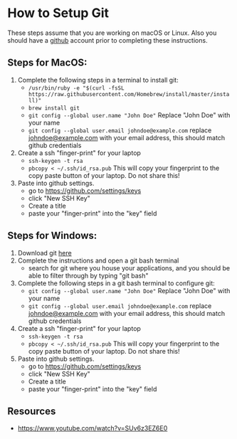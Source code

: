 # How to Setup Git

These steps assume that you are working on macOS or Linux. Also you should have a [github](http://www.github.com) account prior to completing these instructions.

## Steps for MacOS:
1. Complete the following steps in a terminal to install git:
    - `/usr/bin/ruby -e "$(curl -fsSL https://raw.githubusercontent.com/Homebrew/install/master/install)"`
    - `brew install git`
    - `git config --global user.name "John Doe"` Replace "John Doe" with your name
    - `git config --global user.email johndoe@example.com` replace johndoe@example.com with your email address, this should match github credentials
1. Create a  ssh "finger-print" for your laptop
    - `ssh-keygen -t rsa`
    - `pbcopy < ~/.ssh/id_rsa.pub` This will copy your fingerprint to the copy paste button of your laptop. Do not share this!
1. Paste into github settings.
    - go to https://github.com/settings/keys
    - click "New SSH Key"
    - Create a title
    - paste your "finger-print" into the "key" field

## Steps for Windows:
1. Download git [here](https://git-scm.com/download/win)
1. Complete the instructions and open a git bash terminal
    - search for git where you house your applications, and you should be able to filter through by typing "git bash"
1. Complete the following steps in a git bash terminal to configure git:
    - `git config --global user.name "John Doe"` Replace "John Doe" with your name
    - `git config --global user.email johndoe@example.com` replace johndoe@example.com with your email address, this should match github credentials
1. Create a  ssh "finger-print" for your laptop
    - `ssh-keygen -t rsa`
    - `pbcopy < ~/.ssh/id_rsa.pub` This will copy your fingerprint to the copy paste button of your laptop. Do not share this!
1. Paste into github settings.
    - go to https://github.com/settings/keys
    - click "New SSH Key"
    - Create a title
    - paste your "finger-print" into the "key" field

## Resources
- https://www.youtube.com/watch?v=SUv6z3EZ6E0
